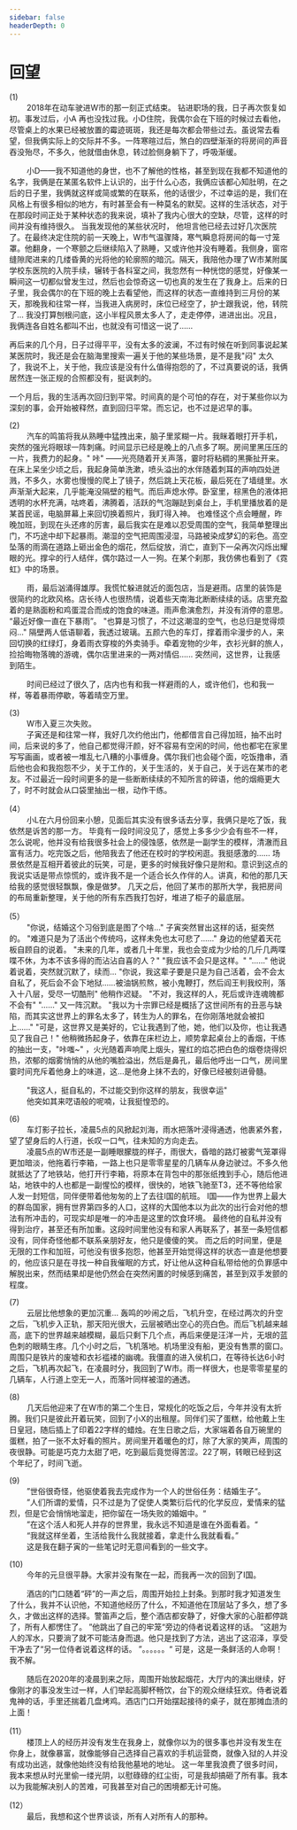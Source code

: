 ```yaml
---
sidebar: false
headerDepth: 0
---
```

# 回望

(1)<br>
&nbsp;&nbsp;&nbsp;&nbsp;&nbsp;&nbsp;&nbsp;&nbsp;2018年在动车驶进W市的那一刻正式结束。
钻进职场的我，日子再次恢复如初。事发过后，小A
再也没找过我。小D住院，我偶尔会在下班的时候过去看他，尽管桌上的水果已经被放置的霉迹斑斑，我还是每次都会带些过去。虽说常去看望，但我俩实际上的交际并不多。一阵寒暄过后，煞白的四壁渐渐的将房间的声音吞没殆尽，不多久，他就借由休息，转过脸侧身躺下了，呼吸渐缓。

&nbsp;&nbsp;&nbsp;&nbsp;&nbsp;&nbsp;&nbsp;&nbsp;小D——我不知道他的身世，也不了解他的性格，甚至到现在我都不知道他的名字，我俩是在某匿名软件上认识的，出于什么心态，我俩应该都心知肚明，在之后的日子里，我俩就这样或简或繁的在联系，他的话很少，不过幸运的是，我们在风格上有很多相似的地方，有时甚至会有一种莫名的默契。这样的生活状态，对于在那段时间正处于某种状态的我来说，填补了我内心很大的空缺，尽管，这样的时间并没有维持很久。
当我发现他的某些状况时，
他坦言他已经去过好几次医院了。在最终决定住院的前一天晚上，W市气温骤降，寒气瞬息将房间的每一寸笼罩。他翻身，一个寒颤之后继续陷入了熟睡，又或许他并没有睡着。我侧身，窗帘缝隙爬进来的几缕昏黄的光将他的轮廓照的暗沉。隔天，我陪他办理了W市某附属学校东医院的入院手续，辗转于各科室之间，我忽然有一种恍惚的感觉，好像某一瞬间这一切都似曾发生过，然后也会惊奇这一切也真的发生在了我身上。后来的日子里，我会偶尔的在下班的晚上去看望他，而这样的状态一直维持到三月份的某天，那晚我和往常一样，当我进入病房时，床位已经空了，护士跟我说，他，转院了…
我没打算刨根问底，这小半程风景太多人了，走走停停，进进出出。况且，我俩连各自姓名都叫不出，也就没有可惜这一说了……

再后来的几个月，日子过得平平，没有太多的波澜，不过有时候在听到同事说起某某医院时，我还是会在脑海里搜索一遍关于他的某些场景，是不是我"闷"
太久了，我说不上，关于他，我应该是没有什么值得抱怨的了，不过真要说的话，我俩居然连一张正规的合照都没有，挺讽刺的。

一个月后，我的生活再次回归到平常。时间真的是个可怕的存在，对于某些你以为深刻的事，会开始被释然，直到回归平常。而忘记，也不过是迟早的事。

(2)<br>
&nbsp;&nbsp;&nbsp;&nbsp;&nbsp;&nbsp;&nbsp;&nbsp;汽车的鸣笛将我从熟睡中猛拽出来，脑子里浆糊一片。我眯着眼打开手机，突然的强光将眼球一阵刺痛。时间显示已经是晚上的八点多了啊。房间里黑压压的一片，我费力的起身。"
咔"
——光亮随着开关声落，霎时将粘稠的黑撕扯开来。在床上呆坐少顷之后，我起身简单洗漱，喷头溢出的水伴随着刺耳的声响四处迸溅，不多久，水雾也慢慢的爬上了镜子，然后跳上天花板，最后死在了墙缝里。水声渐渐大起来，几乎能淹没隔壁的粗气。而后声熄水停。卧室里，棕黑色的液体把透明的水杯充满，咕咚着，沸腾着，活跃的气泡蹦跶到桌台上，手机里播放着的是某首民谣，电脑屏幕上来回切换着照片，我盯得入神。
也难怪这个点会睡醒，昨晚加班，到现在头还疼的厉害，最后我实在是难以忍受周围的空气，我简单整理出门，不巧途中却下起暴雨。潮湿的空气把周围浸湿，马路被染成梦幻的彩色。高空坠落的雨滴在道路上砸出金色的烟花，然后绽放，消亡，直到下一朵再次闪烁出耀眼的光。撑伞的行人结伴，偶尔路过一人一狗。在某个刹那，我仿佛也看到了《霓虹》中的场景。

&nbsp;&nbsp;&nbsp;&nbsp;&nbsp;&nbsp;&nbsp;&nbsp;雨，最后汹涌得雄厚。我慌忙躲进就近的面包店，当是避雨。店里的装饰是很简约的北欧风格。店长待人也很热情，说着些天南海北断断续续的话。店里充盈着的是熟面粉和鸡蛋混合而成的饱食的味道。雨声愈演愈烈，并没有消停的意思。
“最近好像一直在下暴雨”。
"也算是习惯了，不过这潮湿的空气，也总归是觉得烦闷…"
隔壁两人低语聊着，我透过玻璃。五颜六色的车灯，撑着雨伞漫步的人，来回切换的红绿灯，身着雨衣穿梭的外卖骑手。牵着宠物的少年，衣衫光鲜的旅人，捡拾晦物落魄的游魂，偶尔店里进来的一两对情侣......
突然间，这世界，让我感到陌生。

&nbsp;&nbsp;&nbsp;&nbsp;&nbsp;&nbsp;&nbsp;&nbsp;时间已经过了很久了，店内也有和我一样避雨的人，或许他们，也和我一样，等着暴雨停歇，等着晴空万里。

(3)<br>
&nbsp;&nbsp;&nbsp;&nbsp;&nbsp;&nbsp;&nbsp;&nbsp;W市入夏三次失败。<br>
&nbsp;&nbsp;&nbsp;&nbsp;&nbsp;&nbsp;&nbsp;&nbsp;子寅还是和往常一样，我好几次约他出门，他都借言自己得加班，抽不出时间，后来说的多了，他自己都觉得汗颜，好不容易有空闲的时间，他也都宅在家里写写画画，或者被一堆乱七八糟的小事缠身。偶尔我们也会碰个面，吃饭撸串，酒后他也会和我抱怨不少，关于工作的，关于生活的，关于自己，关于远在某市的老友。不过最近一段时间更多的是一些断断续续的不知所言的碎语，他的烟瘾更大了，时不时就会从口袋里抽出一根，动作干练。

(4）<br>
&nbsp;&nbsp;&nbsp;&nbsp;&nbsp;&nbsp;&nbsp;&nbsp;小L在六月份回来小憩，见面后其实没有很多话去分享，我俩只是吃了饭，我依然是诉苦的那一方。
毕竟有一段时间没见了，感觉上多多少少会有些不一样，怎么说呢，他并没有给我很多社会上的侵蚀感，依然是一副学生的模样，清澈而且富有活力。吃完饭之后，他陪我去了他还在校时的学校闲逛。我挺感激的……
场景依然是互相开着彼此的玩笑，可是，更多的时候我好像只是附和。意识到这点的我说实话是带点惊慌的，或许我不是一个适合长久作伴的人。讲真，和他的那几天给我的感觉很轻飘飘，像是做梦。
几天之后，他回了某市的那所大学，我把房间的布局重新整理，关于他的所有东西我打包好，堆进了柜子的最底层。

(5）<br>
&nbsp;&nbsp;&nbsp;&nbsp;&nbsp;&nbsp;&nbsp;&nbsp;"你说，结婚这个习俗到底是图了个啥…"
子寅突然冒出这样的话，挺突然的。
"难道只是为了活出个传统吗，这样未免也太可悲了……"
身边的他望着天花板自顾自的说着。
"未来的几年，或者几十年里，我也会变成为少给的几斤几两喋喋不休，为本不该多得的而沾沾自喜的人？"
"我应该不会只是这样。"
"……"
他说着说着，突然就沉默了，续而…
"你说，我这辈子要是只是为自己活着，会不会太自私了，死后会不会下地狱……被油锅煎熬，被小鬼鞭打，然后阎王判我绞刑，落入十八层，受尽一切酷刑"
他稍作迟疑。
"不对，我这样的人，死后或许连魂魄都不会有"
"……"
又一阵沉默。
"我以为十宗罪已经是概括了这世间所有的丑恶与缺陷，而其实这世界上的罪名太多了，转生为人的罪名，在你刚落地就会被扣上……"
"可是，这世界又是美好的，它让我遇到了他，她，他们以及你，也让我遇见了我自己！"
他稍微扬起身子，依靠在床栏边上，顺势拿起桌台上的香烟，干练的抽出一支，"咔嗤~"
，火光随着声响爬上烟头，猩红的焰芯把白色的烟卷烧得炽热，浓郁的烟雾悄悄的从他的嘴脸溢出，然后是鼻孔，最后他呼出一口气，房间里霎时间充斥着他身上的味道，这…是他身上抹不去的，好像已经被刻进骨髓。

&nbsp;&nbsp;&nbsp;&nbsp;&nbsp;&nbsp;&nbsp;&nbsp;"我这人，挺自私的，不过能交到你这样的朋友，我很幸运"<br>
&nbsp;&nbsp;&nbsp;&nbsp;&nbsp;&nbsp;&nbsp;&nbsp;他突如其来呓语般的呢喃，让我挺惶恐的。

(6)<br>
&nbsp;&nbsp;&nbsp;&nbsp;&nbsp;&nbsp;&nbsp;&nbsp;车灯影子拉长，凌晨5点的风掀起刘海，雨水把落叶浸得通透，他裹紧外套，望了望身后的人行道，长叹一口气，往未知的方向走去。<br>
&nbsp;&nbsp;&nbsp;&nbsp;&nbsp;&nbsp;&nbsp;&nbsp;凌晨5点的W市还是一副睡眼朦胧的样子，雨很大，昏暗的路灯被雾气笼罩得更加暗淡，他拖着行李箱，一路上也只是零零星星的几辆车从身边驶过。不多久他就抵达了了地铁站，他打开行李箱，将原本在背包中的那张纸拽到手心，随后他进站，地铁中的人也都是一副惺忪的模样，很快的，地铁飞驰至T3，还不等他给家人发一封短信，同伴便带着他匆匆的上了去往I国的航班。
I国——作为世界上最大的群岛国家，拥有世界第四多的人口，这样的大国他本以为此次的出行会对他的想法有所冲击的，可现实却是唯一的冲击是这里的饮食环境。
最终他的自私并没有得到治疗，甚至还有所加重。这段时间里他没有和家人再联系了，甚至一条短信都没有，同伴奇怪他都不联系亲朋好友，他只是傻傻的笑。
而之后的时间里，便是无限的工作和加班，可他没有很多抱怨，他甚至开始觉得这样的状态一直是他想要的，他应该只是在寻找一种自我催眠的方式，好让他从这种自私带给他的负罪感中解脱出来，然而结果却是他仍然会在突然闲置的时候感到痛苦，甚至到双手发颤的程度。

(7)<br>
&nbsp;&nbsp;&nbsp;&nbsp;&nbsp;&nbsp;&nbsp;&nbsp;云层比他想象的更加沉重…
轰鸣的吵闹之后，飞机升空，在经过两次的升空之后，飞机步入正轨，那天阳光很大，云层被晒出空心的亮白色。而后飞机越来越高，底下的世界越来越模糊，最后只剩下几个点，再后来便是汪洋一片，无垠的蓝色刺的眼睛生疼。几个小时之后，飞机落地。机场里没有船，更没有售票的窗口。周围只是铁片的废墟和衣衫褴褛的幽魂。我僵直的进入侯机口，在等待长达6小时之后，飞机再次起飞，在凌晨时分，我回到了W市。雨一样很大，也是零零星星的几辆车，人行道上空无一人，而落叶同样被湿的通透。

(8)<br>
&nbsp;&nbsp;&nbsp;&nbsp;&nbsp;&nbsp;&nbsp;&nbsp;几天后他迎来了在W市的第二个生日，常规化的吃饭之后，今年并没有太折腾。我们只是彼此开着玩笑，回到了小X的出租屋。同伴们买了蛋糕，给他戴上生日皇冠，随后插上了印着22字样的蜡烛。在生日歌之后，大家端着各自万碗里的蛋糕，拍了一张不太好看的照片。房间里开着暖色的灯，除了大家的笑声，周围的夜很静。可能是巧克力太甜了吧，吃到最后竟觉得苦涩。22了啊，转眼已经到这个年纪了，时间飞逝。

(9)<br>
&nbsp;&nbsp;&nbsp;&nbsp;&nbsp;&nbsp;&nbsp;&nbsp;”世俗很奇怪，他驱使着我去完成作为一个人的世俗任务：结婚生子“。<br>
&nbsp;&nbsp;&nbsp;&nbsp;&nbsp;&nbsp;&nbsp;&nbsp;”人们所谓的爱情，只不过是为了促使人类繁衍后代的化学反应，爱情来的猛烈，但是它会悄悄地溜走，把你留在一场失败的婚姻中。“<br>
&nbsp;&nbsp;&nbsp;&nbsp;&nbsp;&nbsp;&nbsp;&nbsp;”在这个活人和死人并存的世界里，我永远不知道是谁在外面看着。“<br>
&nbsp;&nbsp;&nbsp;&nbsp;&nbsp;&nbsp;&nbsp;&nbsp;“我就这样坐着，生活给我什么我就接着，拿走什么我就看看。”<br>
&nbsp;&nbsp;&nbsp;&nbsp;&nbsp;&nbsp;&nbsp;&nbsp;这是我在翻子寅的一些笔记时无意间看到的一些文字。

(10)<br>
&nbsp;&nbsp;&nbsp;&nbsp;&nbsp;&nbsp;&nbsp;&nbsp;今年的元旦很平静。大家并没有聚在一起，而我再一次的回到了I国。

&nbsp;&nbsp;&nbsp;&nbsp;&nbsp;&nbsp;&nbsp;&nbsp;酒店的门口随着“砰”的一声之后，周围开始拉上封条。到那时我才知道发生了什么，我并不认识他，不知道他经历了什么，不知道他在顶层站了多久，想了多久，才做出这样的选择。警笛声之后，整个酒店都安静了，好像大家的心脏都停跳了，所有人都愣住了。
”他跳出了自己的牢笼“旁边的侍者说着这样的话。
”这趟为人的浑水，只要淌了就不可能洁身而退。他只是找到了方法，逃出了这沼泽，享受干净去了“另一位侍者说着这样的话。
”。。。。。。“
可是，这是一条鲜活的人命啊！我不解。

&nbsp;&nbsp;&nbsp;&nbsp;&nbsp;&nbsp;&nbsp;&nbsp;随后在2020年的凌晨到来之际，周围开始放起烟花，大厅内的演出继续，好像刚才的事没发生过一样，人们举起高脚杯畅饮，台下的观众继续狂欢。侍者说着鬼神的话，手里还揣着几盘烤鸡。酒店门口开始摆起接待的桌子，就在那摊血渍的上面！

(11）<br>
&nbsp;&nbsp;&nbsp;&nbsp;&nbsp;&nbsp;&nbsp;&nbsp;楼顶上人的经历并没有发生在我身上，就像你以为的很多事也并没有发生在你身上，就像暴富，就像能够自己选择自己喜欢的手机运营商，就像入狱的人并没有成功出逃，就像他始终没有给我他墓地的地址。
这一年里我浪费了很多时间，我本来想从时光里偷一缕光阴，以慰碌碌的红尘街，可是我却搞砸了所有事。我本以为我能解决别人的苦难，可我甚至对自己的困境都无计可施。

(12）<br>
&nbsp;&nbsp;&nbsp;&nbsp;&nbsp;&nbsp;&nbsp;&nbsp;最后，我想和这个世界谈谈，所有人对所有人的那种。